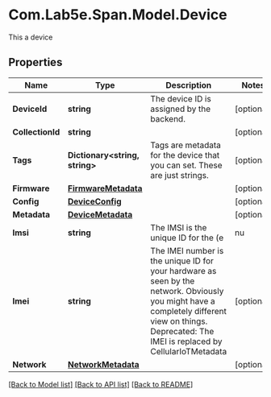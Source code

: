 # Com.Lab5e.Span.Model.Device
This a device

## Properties

Name | Type | Description | Notes
------------ | ------------- | ------------- | -------------
**DeviceId** | **string** | The device ID is assigned by the backend. | [optional] 
**CollectionId** | **string** |  | [optional] 
**Tags** | **Dictionary&lt;string, string&gt;** | Tags are metadata for the device that you can set. These are just strings. | [optional] 
**Firmware** | [**FirmwareMetadata**](FirmwareMetadata.md) |  | [optional] 
**Config** | [**DeviceConfig**](DeviceConfig.md) |  | [optional] 
**Metadata** | [**DeviceMetadata**](DeviceMetadata.md) |  | [optional] 
**Imsi** | **string** | The IMSI is the unique ID for the (e|nu|whatever)SIM card on your device. This is the primary identifier for your device on the network.  Deprecated: The IMSI is replaced by CellularIoTMetadata | [optional] 
**Imei** | **string** | The IMEI number is the unique ID for your hardware as seen by the network. Obviously you might have a completely different view on things.  Deprecated: The IMEI is replaced by CellularIoTMetadata | [optional] 
**Network** | [**NetworkMetadata**](NetworkMetadata.md) |  | [optional] 

[[Back to Model list]](../README.md#documentation-for-models) [[Back to API list]](../README.md#documentation-for-api-endpoints) [[Back to README]](../README.md)

